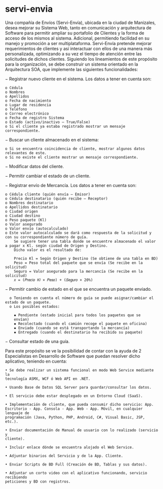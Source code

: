 # servi-envia
Una compañía de Envíos (Servi-Envía), ubicada en la ciudad de Manizales, desea mejorar su Sistema Web, tanto en comunicación y arquitectura de Software para permitir ampliar su portafolio de Clientes y la forma de acceso de los mismos al sistema. Adicional, permitiendo facilidad en su manejo y promoción a ser multiplataforma. Servi-Envía pretende mejorar requerimientos de clientes y así interactuar con ellos de una manera más personalizada, optimizando a su vez el tiempo de atención entre las solicitudes de dichos clientes.
Siguiendo los lineamientos de este propósito para la organización, se debe construir un sistema orientado en la Arquitectura SOA, que implemente las siguientes funcionalidades:

− Registrar nuevo cliente en el sistema. Los datos a tener en cuenta son:

	o Cédula
	o Nombres
	o Apellidos
	o Fecha de nacimiento
	o Lugar de residencia
	o Teléfono
	o Correo electrónico
	o Fecha de registro Sistema
	o Estado (activo/inactivo – True/False)
	o Si el cliente ya estaba registrado mostrar un mensaje
	correspondiente.

− Buscar un cliente almacenado en el sistema:

	o Si se encuentra coincidencia de cliente, mostrar algunos datos
	relevantes de este.
	o Si no existe el cliente mostrar un mensaje correspondiente.

− Modificar datos del cliente.

− Permitir cambiar el estado de un cliente.

− Registrar envío de Mercancía. Los datos a tener en cuenta son:

	o Cédula cliente (quién envía – Emisor)
	o Cédula destinatario (quién recibe – Receptor)
	o Nombres destinatario
	o Apellidos destinatario
	o Ciudad origen
	o Ciudad destino
	o Peso paquete (Kl)
	o Valor asegurado
	o Valor envío (autocalculado)
	o Este valor autocalculado se dará como respuesta de la solicitud y con su correspondiente número de guía. 
		Se sugiere tener una tabla donde se encuentre almacenado el valor a pagar x Kl. según ciudad de Origen y Destino. 
		Dicho valor es el resultado de:
		
		Precio Kl = Según Origen y Destino (Se obtiene de una tabla en BD)
		Peso = Peso total del paquete que se envía (Se recibe en la solicitud)
		Seguro = Valor asegurado para la mercancía (Se recibe en la solicitud)
		𝑥 = (𝑃𝑟𝑒𝑐𝑖𝑜 𝐾𝑙 × 𝑃𝑒𝑠𝑜) + (𝑆𝑒𝑔𝑢𝑟𝑜 × 20%)

− Permitir cambio de estado en el que se encuentra un paquete enviado. 

	  o Teniendo en cuenta el número de guía se puede asignar/cambiar el estado de un paquete.
	  o Los posibles estados:

	    ▪ Pendiente (estado inicial para todos los paquetes que se
	    envían)
	    ▪ Recolectado (cuando el camión recoge el paquete en oficina)
	    ▪ Enviado (cuando se está transportando la mercancía)
	    ▪ Entregado (cuando el destinatario ha recibido su paquete)

− Consultar estado de una guía.


Para este propósito se ve la posibilidad de contar con la ayuda de 2 Especialistas en Desarrollo de Software que puedan resolver dicho aplicativo, teniendo en cuenta:


	• Se debe realizar un sistema funcional en modo Web Service mediante la
	tecnología ASMX, WCF ó Web API en .NET.

	• Usando Base de Datos SQL Server para guardar/consultar los datos.

	• El servicio debe estar desplegado en un Entorno Cloud (SaaS).

	• Implementación de cliente, que pueda consumir dicho servicio: App.
	Escritorio - App. Consola - App. Web - App. Móvil, en cualquier lenguaje de
	programación (Java, Python, PHP, Android, C#, Visual Basic, JSP, etc.).

	• Enviar documentación de Manual de usuario con lo realizado (servicio y
	cliente).

	• Incluir enlace dónde se encuentra alojado el Web Service.

	• Adjuntar binarios del Servicio y de la App. Cliente.

	• Enviar Scripts de BD Full (Creación de BD, Tablas y sus datos).

	• Adjuntar un corto video con el aplicativo funcionando, servicio recibiendo
	peticiones y BD con registros.

